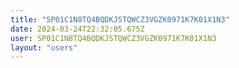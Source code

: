 ```yaml
---
title: "SP01C1N8TQ4BQDKJSTQWCZ3VGZK0971K7K01X1N3"
date: 2024-03-24T22:32:05.675Z
user: SP01C1N8TQ4BQDKJSTQWCZ3VGZK0971K7K01X1N3
layout: "users"
---
```

    